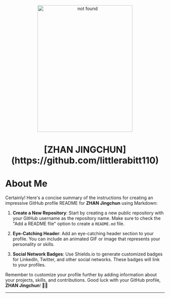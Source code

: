 
<div align="center"> <img src="ZHANJINGCHUN.jpg" width="300" height = "400" alt="not found ">   </div>
<h1 align="center">[ZHAN JINGCHUN](https://github.com/littlerabitt110)</h1>



# About Me

Certainly! Here's a concise summary of the instructions for creating an impressive GitHub profile README for **ZHAN Jingchun** using Markdown:

1. **Create a New Repository**: Start by creating a new public repository with your GitHub username as the repository name. Make sure to check the "Add a README file" option to create a `README.md` file.

2. **Eye-Catching Header**: Add an eye-catching header section to your profile. You can include an animated GIF or image that represents your personality or skills.

3. **Social Network Badges**: Use Shields.io to generate customized badges for LinkedIn, Twitter, and other social networks. These badges will link to your profiles.

Remember to customize your profile further by adding information about your projects, skills, and contributions. Good luck with your GitHub profile, **ZHAN Jingchun**! 🚀🌟

---
